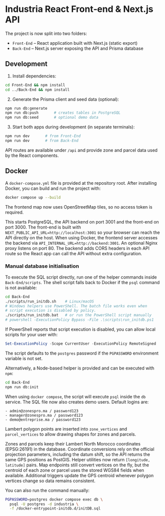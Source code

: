 # Industria React Front‑end & Next.js API

The project is now split into two folders:

- `Front-End` – React application built with Next.js (static export)
- `Back-End` – Next.js server exposing the API and Prisma database

## Development

1. Install dependencies:

```bash
cd Front-End && npm install
cd ../Back-End && npm install
```

2. Generate the Prisma client and seed data (optional):

```bash
npm run db:generate
npm run db:push       # creates tables in PostgreSQL
npm run db:seed       # optional demo data
```

3. Start both apps during development (in separate terminals):

```bash
npm run dev       # from Front-End
npm run dev       # from Back-End
```

API routes are available under `/api` and provide zone and parcel data used by the React components.

## Docker

A `docker-compose.yml` file is provided at the repository root. After installing Docker, you can build and run the project with:

```bash
docker compose up --build
```

The frontend map now uses OpenStreetMap tiles, so no access token is required.

This starts PostgreSQL, the API backend on port 3001 and the front-end on port 3000.
The front-end is built with `NEXT_PUBLIC_API_URL=http://localhost:3001` so your
browser can reach the API directly on the host. When using Docker, the frontend
server accesses the backend via `API_INTERNAL_URL=http://backend:3001`.
An optional Nginx proxy listens on port 80.
The backend adds CORS headers in each API route so the React app can call the API
without extra configuration.

### Manual database initialisation

To execute the SQL script directly, run one of the helper commands inside
`Back-End/scripts`. The shell script falls back to Docker if the `psql` command
is not available:

```bash
cd Back-End
./scripts/run_initdb.sh    # Linux/macOS
# Windows helpers use PowerShell. The batch file works even when
# script execution is disabled by policy.
./scripts/run_initdb.bat   # or run the PowerShell script manually
# powershell -ExecutionPolicy Bypass -File .\scripts\run_initdb.ps1
```

If PowerShell reports that script execution is disabled, you can allow
local scripts for your user with:

```powershell
Set-ExecutionPolicy -Scope CurrentUser -ExecutionPolicy RemoteSigned
```

The script defaults to the `postgres` password if the `PGPASSWORD`
environment variable is not set.

Alternatively, a Node-based helper is provided and can be executed with `npm`:

```bash
cd Back-End
npm run db:init
```

When using `docker compose`, the script will execute `psql` inside the `db` service.
The SQL file now also creates demo users. Default logins are:

```
- admin@zonespro.ma / password123
- manager@zonespro.ma / password123
- demo@entreprise.ma / password123
```
Lambert polygon points are inserted into `zone_vertices` and `parcel_vertices`
to allow drawing shapes for zones and parcels.

Zones and parcels keep their Lambert North Morocco coordinates (EPSG:26191) in
the database. Coordinate conversions rely on the official projection
parameters, including the datum shift, so the API returns the same GPS
positions as PostGIS. Helper utilities now return `[longitude, latitude]`
pairs. Map endpoints still convert vertices on the fly, but the centroid of
each zone or parcel uses the stored WGS84 fields when available. Additional
triggers update the GPS centroid whenever polygon vertices change so data
remains consistent.

You can also run the command manually:

```bash
PGPASSWORD=postgres docker compose exec db \
  psql -U postgres -d industria \
  -f /docker-entrypoint-initdb.d/initDB.sql
```
